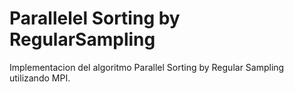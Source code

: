 Parallelel Sorting by RegularSampling
==================================

Implementacion del algoritmo Parallel Sorting by Regular Sampling utilizando MPI.

